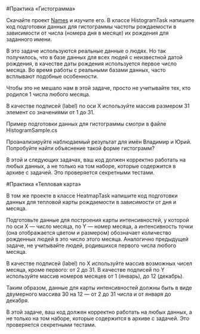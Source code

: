#Практика «Гистограмма»

Скачайте проект [Names](https://api.ulearn.me/slides/BasicProgramming/2657d334-82d7-460f-a5e5-5910ce95372e/exercise/student-zip/Names.csproj.zip)
и изучите его. В классе HistogramTask напишите код подготовки данных
для гистограммы частоты рождаемости в зависимости от числа (номера дня в месяце) 
их рождения для заданного имени.

В это задаче используются реальные данные о людях. Но так получилось, что в базе 
данных для всех людей с неизвестной датой рождения, в качестве даты рождения используется 
первое число месяца. Во время работы с реальными базами данных, часто всплывают подобные особенности.

Чтобы это не мешало нам в этой задаче, просто не учитывайте тех, кто родился 1 числа любого месяца.

В качестве подписей (label) по оси X используйте массив размером 31 элемент со значениями от 1 до 31.


Пример подготовки данных для гистограммы смотри в файле HistogramSample.cs

Проанализируйте наблюдаемый результат для имён Владимир и Юрий. 
Попробуйте найти объяснение такой форме гистограмм?

В этой и следующих задачах, ваш код должен корректно работать на любых данных,
а не только на том наборе, которые содержится в архиве с задачей.
Это проверяется секретными тестами.

#Практика «Тепловая карта»

В том же проекте в классе HeatmapTask напишите код подготовки данных
для тепловой карты рождаемости в зависимости от дня и месяца.

Подготовьте данные для построения карты интенсивностей, у которой по
оси X — число месяца, по Y — номер месяца, а интенсивность точки (она отображается цветом и размером) 
обозначает количество рожденных людей в это число этого месяца.
Аналогично предыдущей задаче, не учитывайте людей, родившихся первого числа любого месяца.

В качестве подписей (label) по X используйте массив возможных чисел месяца, 
кроме первого: от 2 до 31. В качестве подписей по Y используйте
массив номеров месяцев от 1 (январь), до 12 (декабрь).

Таким образом, данные для карты интенсивностей должны быть в виде
двумерного массива 30 на 12 — от 2 до 31 числа и от января до декабря.

В этой задаче, ваш код должен корректно работать на любых данных,
а не только на том наборе, которые содержится в архиве с задачей. 
Это проверяется секретными тестами.
